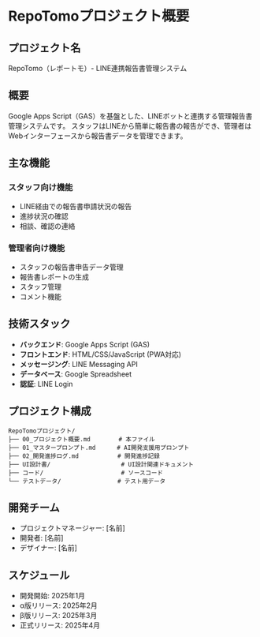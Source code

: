 # RepoTomoプロジェクト概要

## プロジェクト名
RepoTomo（レポートモ）- LINE連携報告書管理システム

## 概要
Google Apps Script（GAS）を基盤とした、LINEボットと連携する管理報告書管理システムです。
スタッフはLINEから簡単に報告書の報告ができ、管理者はWebインターフェースから報告書データを管理できます。

## 主な機能

### スタッフ向け機能
- LINE経由での報告書申請状況の報告
- 進捗状況の確認
- 相談、確認の連絡

### 管理者向け機能
- スタッフの報告書申告データ管理
- 報告書レポートの生成
- スタッフ管理
- コメント機能

## 技術スタック
- **バックエンド**: Google Apps Script (GAS)
- **フロントエンド**: HTML/CSS/JavaScript (PWA対応)
- **メッセージング**: LINE Messaging API
- **データベース**: Google Spreadsheet
- **認証**: LINE Login

## プロジェクト構成
```
RepoTomoプロジェクト/
├── 00_プロジェクト概要.md        # 本ファイル
├── 01_マスタープロンプト.md      # AI開発支援用プロンプト
├── 02_開発進捗ログ.md           # 開発進捗記録
├── UI設計書/                    # UI設計関連ドキュメント
├── コード/                      # ソースコード
└── テストデータ/                # テスト用データ
```

## 開発チーム
- プロジェクトマネージャー: [名前]
- 開発者: [名前]
- デザイナー: [名前]

## スケジュール
- 開発開始: 2025年1月
- α版リリース: 2025年2月
- β版リリース: 2025年3月
- 正式リリース: 2025年4月
